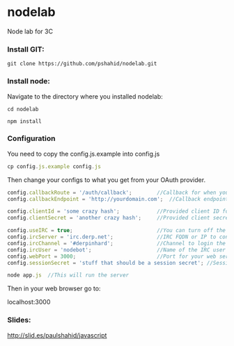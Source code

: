 nodelab
=======

Node lab for 3C

### Install GIT:

```
git clone https://github.com/pshahid/nodelab.git
```

### Install node:

Navigate to the directory where you installed nodelab:

```
cd nodelab

npm install
```

### Configuration

You need to copy the config.js.example into config.js

```javascript
cp config.js.example config.js
```

Then change your configs to what you get from your OAuth provider.

```javascript
config.callbackRoute = '/auth/callback';		//Callback for when you authenticate with OAuth provider
config.callbackEndpoint = 'http://yourdomain.com';	//Callback endpoint

config.clientId = 'some crazy hash';			//Provided client ID for your app
config.clientSecret = 'another crazy hash';		//Provided client secret for your app

config.useIRC = true;							//You can turn off the IRC bot
config.ircServer = 'irc.derp.net';				//IRC FQDN or IP to connect to
config.ircChannel = '#derpinhard';				//Channel to login the nodebot to
config.ircUser = 'nodebot';						//Name of the IRC user
config.webPort = 3000;							//Port for your web server to listen on
config.sessionSecret = 'stuff that should be a session secret'; //Session secret for your web server

node app.js  //This will run the server
```

Then in your web browser go to:

localhost:3000


### Slides:
http://slid.es/paulshahid/javascript